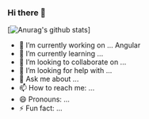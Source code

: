 ### Hi there 👋
[![Anurag's github stats](https://github-readme-stats.vercel.app/api?username=atshaya-anand)]


- 🔭 I’m currently working on ... Angular
- 🌱 I’m currently learning ...
- 👯 I’m looking to collaborate on ...
- 🤔 I’m looking for help with ...
- 💬 Ask me about ...
- 📫 How to reach me: ...
- 😄 Pronouns: ...
- ⚡ Fun fact: ...
